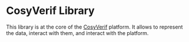 CosyVerif Library
=================

This library is at the core of the [CosyVerif](http://cosyverif.org)
platform. It allows to represent the data, interact with them, and interact
with the platform.
